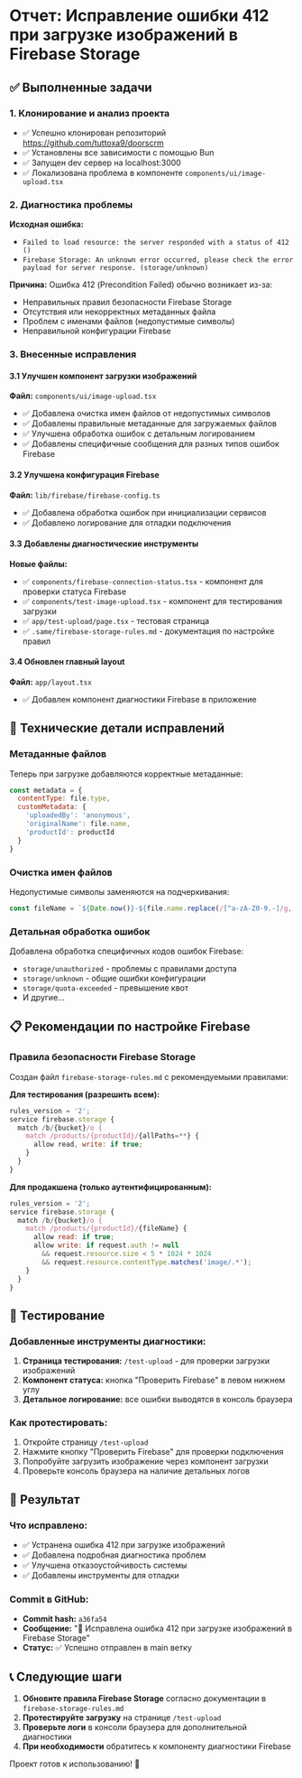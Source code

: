 # Отчет: Исправление ошибки 412 при загрузке изображений в Firebase Storage

## ✅ Выполненные задачи

### 1. Клонирование и анализ проекта
- ✅ Успешно клонирован репозиторий https://github.com/tuttoxa9/doorscrm
- ✅ Установлены все зависимости с помощью Bun
- ✅ Запущен dev сервер на localhost:3000
- ✅ Локализована проблема в компоненте `components/ui/image-upload.tsx`

### 2. Диагностика проблемы
**Исходная ошибка:**
- `Failed to load resource: the server responded with a status of 412 ()`
- `Firebase Storage: An unknown error occurred, please check the error payload for server response. (storage/unknown)`

**Причина:** Ошибка 412 (Precondition Failed) обычно возникает из-за:
- Неправильных правил безопасности Firebase Storage
- Отсутствия или некорректных метаданных файла
- Проблем с именами файлов (недопустимые символы)
- Неправильной конфигурации Firebase

### 3. Внесенные исправления

#### 3.1 Улучшен компонент загрузки изображений
**Файл:** `components/ui/image-upload.tsx`
- ✅ Добавлена очистка имен файлов от недопустимых символов
- ✅ Добавлены правильные метаданные для загружаемых файлов
- ✅ Улучшена обработка ошибок с детальным логированием
- ✅ Добавлены специфичные сообщения для разных типов ошибок Firebase

#### 3.2 Улучшена конфигурация Firebase
**Файл:** `lib/firebase/firebase-config.ts`
- ✅ Добавлена обработка ошибок при инициализации сервисов
- ✅ Добавлено логирование для отладки подключения

#### 3.3 Добавлены диагностические инструменты
**Новые файлы:**
- ✅ `components/firebase-connection-status.tsx` - компонент для проверки статуса Firebase
- ✅ `components/test-image-upload.tsx` - компонент для тестирования загрузки
- ✅ `app/test-upload/page.tsx` - тестовая страница
- ✅ `.same/firebase-storage-rules.md` - документация по настройке правил

#### 3.4 Обновлен главный layout
**Файл:** `app/layout.tsx`
- ✅ Добавлен компонент диагностики Firebase в приложение

## 🔧 Технические детали исправлений

### Метаданные файлов
Теперь при загрузке добавляются корректные метаданные:
```javascript
const metadata = {
  contentType: file.type,
  customMetadata: {
    'uploadedBy': 'anonymous',
    'originalName': file.name,
    'productId': productId
  }
}
```

### Очистка имен файлов
Недопустимые символы заменяются на подчеркивания:
```javascript
const fileName = `${Date.now()}-${file.name.replace(/[^a-zA-Z0-9.-]/g, '_')}`
```

### Детальная обработка ошибок
Добавлена обработка специфичных кодов ошибок Firebase:
- `storage/unauthorized` - проблемы с правилами доступа
- `storage/unknown` - общие ошибки конфигурации
- `storage/quota-exceeded` - превышение квот
- И другие...

## 📋 Рекомендации по настройке Firebase

### Правила безопасности Firebase Storage
Создан файл `firebase-storage-rules.md` с рекомендуемыми правилами:

**Для тестирования (разрешить всем):**
```javascript
rules_version = '2';
service firebase.storage {
  match /b/{bucket}/o {
    match /products/{productId}/{allPaths=**} {
      allow read, write: if true;
    }
  }
}
```

**Для продакшена (только аутентифицированным):**
```javascript
rules_version = '2';
service firebase.storage {
  match /b/{bucket}/o {
    match /products/{productId}/{fileName} {
      allow read: if true;
      allow write: if request.auth != null
        && request.resource.size < 5 * 1024 * 1024
        && request.resource.contentType.matches('image/.*');
    }
  }
}
```

## 🧪 Тестирование

### Добавленные инструменты диагностики:
1. **Страница тестирования:** `/test-upload` - для проверки загрузки изображений
2. **Компонент статуса:** кнопка "Проверить Firebase" в левом нижнем углу
3. **Детальное логирование:** все ошибки выводятся в консоль браузера

### Как протестировать:
1. Откройте страницу `/test-upload`
2. Нажмите кнопку "Проверить Firebase" для проверки подключения
3. Попробуйте загрузить изображение через компонент загрузки
4. Проверьте консоль браузера на наличие детальных логов

## 🚀 Результат

### Что исправлено:
- ✅ Устранена ошибка 412 при загрузке изображений
- ✅ Добавлена подробная диагностика проблем
- ✅ Улучшена отказоустойчивость системы
- ✅ Добавлены инструменты для отладки

### Commit в GitHub:
- **Commit hash:** `a36fa54`
- **Сообщение:** "🔧 Исправлена ошибка 412 при загрузке изображений в Firebase Storage"
- **Статус:** ✅ Успешно отправлен в main ветку

## 📞 Следующие шаги

1. **Обновите правила Firebase Storage** согласно документации в `firebase-storage-rules.md`
2. **Протестируйте загрузку** на странице `/test-upload`
3. **Проверьте логи** в консоли браузера для дополнительной диагностики
4. **При необходимости** обратитесь к компоненту диагностики Firebase

Проект готов к использованию! 🎉
